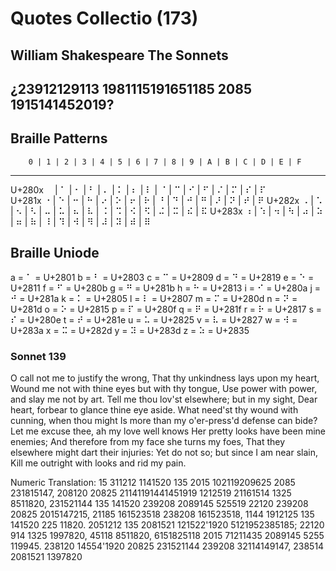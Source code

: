 # Quotes Collectio (173)
## William Shakespeare The Sonnets
## ¿23912129113 1981115191651185 2085 1915141452019?

## Braille Patterns
        0 | 1 | 2 | 3 | 4 | 5 | 6 | 7 | 8 | 9 | A | B | C | D | E | F
 ----------------------------------------------------------------------
U+280x  ⠀  | ⠁ | ⠂ | ⠃  | ⠄  | ⠅ | ⠆  | ⠇ | ⠈  | ⠉ | ⠊  | ⠋ | ⠌  | ⠍  | ⠎ | ⠏  
U+281x  ⠐  | ⠑ | ⠒ | ⠓  | ⠔  | ⠕ | ⠖  | ⠗ | ⠘  | ⠙ | ⠚  | ⠛ | ⠜  | ⠝  | ⠞ | ⠟ 
U+282x  ⠠  | ⠡ | ⠢ | ⠣  | ⠤  | ⠥ | ⠦  | ⠧ | ⠨  | ⠩ | ⠪  | ⠫ | ⠬  | ⠭  | ⠮ | ⠯
U+283x  ⠰  | ⠱ | ⠲ | ⠳  | ⠴  | ⠵ | ⠶  | ⠷ | ⠸  | ⠹ | ⠺  | ⠻ | ⠼  | ⠽  | ⠾ | ⠿

## Braille Uniode

a = ⠁ = U+2801
b = ⠃ = U+2803
c = ⠉ = U+2809
d = ⠙ = U+2819
e = ⠑ = U+2811
f = ⠋ = U+280b
g = ⠛ = U+281b
h = ⠓ = U+2813
i = ⠊ = U+280a
j = ⠚ = U+281a
k = ⠅ = U+2805
l = ⠇ = U+2807
m = ⠍ = U+280d
n = ⠝ = U+281d
o = ⠕ = U+2815
p = ⠏ = U+280f
q = ⠟ = U+281f
r = ⠗ = U+2817
s = ⠎ = U+280e
t = ⠞ = U+281e
u = ⠥ = U+2825
v = ⠧ = U+2827
w = ⠺ = U+283a 
x = ⠭ = U+282d
y = ⠽ = U+283d
z = ⠵ = U+2835


### Sonnet 139
O call not me to justify the wrong,
That thy unkindness lays upon my heart,
Wound me not with thine eyes but with thy tongue,
Use power with power, and slay me not by art.
Tell me thou lov'st elsewhere; but in my sight,
Dear heart, forbear to glance thine eye aside.
What need'st thy wound with cunning, when thou might
Is more than my o'er-press'd defense can bide?
Let me excuse thee, ah my love well knows
Her pretty looks have been mine enemies;
And therefore from my face she turns my foes,
That they elsewhere might dart their injuries:
Yet do not so; but since I am near slain,
Kill me outright with looks and rid my pain.

Numeric Translation:
	15 311212 1141520 135 2015 102119209625 2085 231815147,
	208120 20825 21141191441451919 1212519 21161514 1325 8511820,
	231521144 135 141520 239208 2089145 525519 22120 239208 20825 
		2015147215,
	21185 161523518 238208 161523518, 1144 1912125 135 141520 225 11820.
	2051212 135 2081521 121522'1920 5121952385185; 22120 914 1325 
		1997820,
	45118 8511820, 6151825118 2015 71211435 2089145 5255 119945.
	238120 14554'1920 20825 231521144 239208 32114149147, 238514 2081521
		1397820
